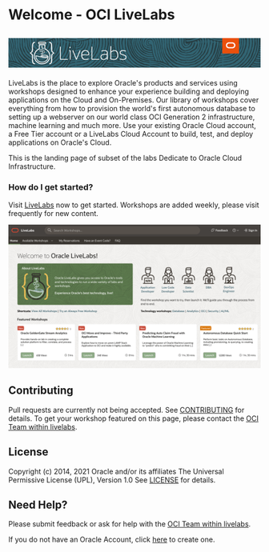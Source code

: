 # Welcome - OCI LiveLabs

[![](common/images/livelabs-banner-formarketplace.png)](http://bit.ly/golivelabs)
---
LiveLabs is the place to explore Oracle's products and services using workshops designed to enhance your experience building and deploying applications on the Cloud and On-Premises.   Our library of workshops cover everything from how to provision the world's first autonomous database to setting up a webserver on our world class OCI Generation 2 infrastructure, machine learning and much more.  Use your existing Oracle Cloud account, a Free Tier account or a LiveLabs Cloud Account to build, test, and deploy applications on Oracle's Cloud.

This is the landing page of subset of the labs Dedicate to Oracle Cloud Infrastructure.

### How do I get started?
Visit [LiveLabs](http://bit.ly/golivelabs) now to get started.  Workshops are added weekly, please visit frequently for new content.

[![](./common/images/livelabs-homepage-march.png)](http://bit.ly/golivelabs)


## Contributing
Pull requests are currently not being accepted. See [CONTRIBUTING](CONTRIBUTING.md) for details.  To get your workshop featured on this page, please contact the [OCI Team within livelabs](mailto:livelabs-help-oci_us@oracle.com).

## License
Copyright (c) 2014, 2021 Oracle and/or its affiliates
The Universal Permissive License (UPL), Version 1.0
See [LICENSE](LICENSE.md) for details.

## Need Help?
Please submit feedback or ask for help with the [OCI Team within livelabs](mailto:livelabs-help-oci_us@oracle.com).

If you do not have an Oracle Account, click [here](https://profile.oracle.com/myprofile/account/create-account.jspx) to create one.
